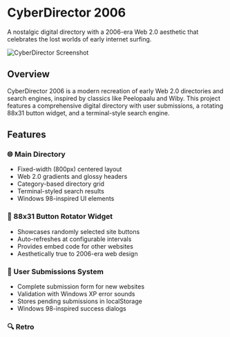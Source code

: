# CyberDirector 2006

A nostalgic digital directory with a 2006-era Web 2.0 aesthetic that celebrates the lost worlds of early internet surfing.

![CyberDirector Screenshot](https://example.com/screenshot.png)

## Overview

CyberDirector 2006 is a modern recreation of early Web 2.0 directories and search engines, inspired by classics like Peelopaalu and Wiby. This project features a comprehensive digital directory with user submissions, a rotating 88x31 button widget, and a terminal-style search engine.

## Features

### 🌐 Main Directory

- Fixed-width (800px) centered layout
- Web 2.0 gradients and glossy headers
- Category-based directory grid
- Terminal-styled search results
- Windows 98-inspired UI elements

### 🔄 88x31 Button Rotator Widget

- Showcases randomly selected site buttons
- Auto-refreshes at configurable intervals
- Provides embed code for other websites
- Aesthetically true to 2006-era web design

### 📝 User Submissions System

- Complete submission form for new websites
- Validation with Windows XP error sounds
- Stores pending submissions in localStorage
- Windows 98-inspired success dialogs

### 🔍 Retro

